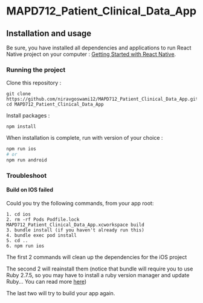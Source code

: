 # MAPD712_Patient_Clinical_Data_App

## Installation and usage

Be sure, you have installed all dependencies and applications to run React Native project on your computer : [Getting Started with React Native](https://facebook.github.io/react-native/docs/getting-started).

### Running the project

Clone this repository :

```
git clone https://github.com/niravgoswami12/MAPD712_Patient_Clinical_Data_App.git
cd MAPD712_Patient_Clinical_Data_App
```

Install packages :

```
npm install
```

When installation is complete, run with version of your choice :

```bash
npm run ios
# or
npm run android
```

### Troubleshoot
#### Build on IOS failed
Could you try the following commands, from your app root:

```
1. cd ios
2. rm -rf Pods Podfile.lock MAPD712_Patient_Clinical_Data_App.xcworkspace build
3. bundle install (if you haven't already run this)
4. bundle exec pod install
5. cd ..
6. npm run ios
```
The first 2 commands will clean up the dependencies for the iOS project

The second 2 will reainstall them (notice that bundle will require you to use Ruby 2.7.5, so you may have to install a ruby version manager and update Ruby... You can read more [here](https://reactnative.dev/docs/next/environment-setup#ruby))

The last two will try to build your app again.
